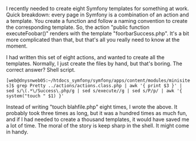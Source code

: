 I recently needed to create eight Symfony templates for something at work.
Quick breakdown: every page in Symfony is a combination of an action and a
template. You create a function and follow a naming convention to create the
corresponding template. So, the action "public function executeFoobar()"
renders with the template "foorbarSuccess.php". It's a bit more complicated
than that, but that's all you really need to know at the moment.

  
I had written this set of eight actions, and wanted to create all the
templates. Normally, I just create the files by hand, but that's boring. The
correct answer? Shell script.

` [web@dnysnweb05:~/htdocs_symfony/symfony/apps/content/modules/minisites]$
grep Pretty ../actions/actions.class.php | awk '{ print $3 }' | sed
s/\(.*\/Success\.php/g | sed s/execute//g | sed s/P/p/ | awk '{ system("touch
" $1) }' `

Instead of writing "touch blahfile.php" eight times, I wrote the above. It
probably took three times as long, but it was a hundred times as much fun, and
if I had needed to create a thousand templates, it would have saved me a lot
of time. The moral of the story is keep sharp in the shell. It might come in
handy.

